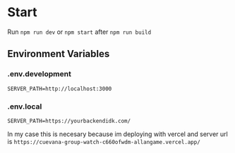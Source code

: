 # Start
Run `npm run dev` or `npm start` after `npm run build` 

## Environment Variables
### .env.development
```properties
SERVER_PATH=http://localhost:3000
```

### .env.local
```properties
SERVER_PATH=https://yourbackendidk.com/
```

In my case this is necesary because im deploying with vercel and server url is `https://cuevana-group-watch-c660ofwdm-allangame.vercel.app/`